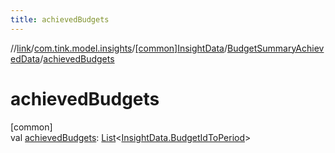 ```yaml
---
title: achievedBudgets
---
```

//[link](../../../../index.html)/[com.tink.model.insights](../../index.html)/[[common]InsightData](../index.html)/[BudgetSummaryAchievedData](index.html)/[achievedBudgets](achieved-budgets.html)



# achievedBudgets



[common]\
val [achievedBudgets](achieved-budgets.html): [List](https://kotlinlang.org/api/latest/jvm/stdlib/kotlin.collections/-list/index.html)&lt;[InsightData.BudgetIdToPeriod](../-budget-id-to-period/index.html)&gt;




